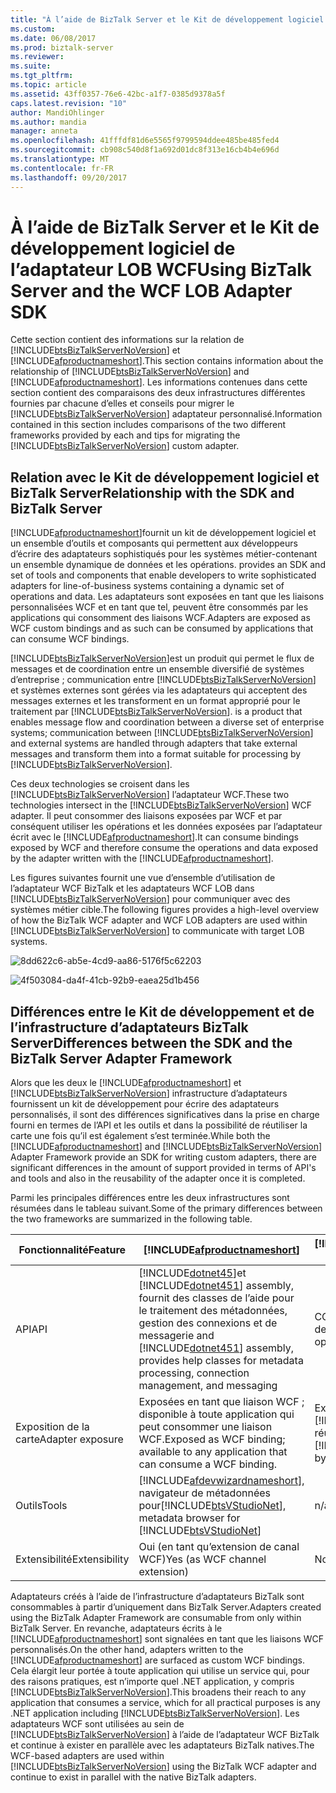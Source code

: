```yaml
---
title: "À l’aide de BizTalk Server et le Kit de développement logiciel de l’adaptateur LOB WCF | Documents Microsoft"
ms.custom: 
ms.date: 06/08/2017
ms.prod: biztalk-server
ms.reviewer: 
ms.suite: 
ms.tgt_pltfrm: 
ms.topic: article
ms.assetid: 43ff0357-76e6-42bc-a1f7-0385d9378a5f
caps.latest.revision: "10"
author: MandiOhlinger
ms.author: mandia
manager: anneta
ms.openlocfilehash: 41fffdf81d6e5565f9799594ddee485be485fed4
ms.sourcegitcommit: cb908c540d8f1a692d01dc8f313e16cb4b4e696d
ms.translationtype: MT
ms.contentlocale: fr-FR
ms.lasthandoff: 09/20/2017
---
```

# <a name="using-biztalk-server-and-the-wcf-lob-adapter-sdk"></a><span data-ttu-id="97593-102">À l’aide de BizTalk Server et le Kit de développement logiciel de l’adaptateur LOB WCF</span><span class="sxs-lookup"><span data-stu-id="97593-102">Using BizTalk Server and the WCF LOB Adapter SDK</span></span>
<span data-ttu-id="97593-103">Cette section contient des informations sur la relation de [!INCLUDE[btsBizTalkServerNoVersion](../../includes/btsbiztalkservernoversion-md.md)] et [!INCLUDE[afproductnameshort](../../includes/afproductnameshort-md.md)].</span><span class="sxs-lookup"><span data-stu-id="97593-103">This section contains information about the relationship of [!INCLUDE[btsBizTalkServerNoVersion](../../includes/btsbiztalkservernoversion-md.md)] and [!INCLUDE[afproductnameshort](../../includes/afproductnameshort-md.md)].</span></span> <span data-ttu-id="97593-104">Les informations contenues dans cette section contient des comparaisons des deux infrastructures différentes fournies par chacune d’elles et conseils pour migrer le [!INCLUDE[btsBizTalkServerNoVersion](../../includes/btsbiztalkservernoversion-md.md)] adaptateur personnalisé.</span><span class="sxs-lookup"><span data-stu-id="97593-104">Information contained in this section includes comparisons of the two different frameworks provided by each and tips for migrating the [!INCLUDE[btsBizTalkServerNoVersion](../../includes/btsbiztalkservernoversion-md.md)] custom adapter.</span></span>  
  
## <a name="relationship-with-the-sdk-and-biztalk-server"></a><span data-ttu-id="97593-105">Relation avec le Kit de développement logiciel et BizTalk Server</span><span class="sxs-lookup"><span data-stu-id="97593-105">Relationship with the SDK and BizTalk Server</span></span>
 [!INCLUDE[afproductnameshort](../../includes/afproductnameshort-md.md)]<span data-ttu-id="97593-106">fournit un kit de développement logiciel et un ensemble d’outils et composants qui permettent aux développeurs d’écrire des adaptateurs sophistiqués pour les systèmes métier-contenant un ensemble dynamique de données et les opérations.</span><span class="sxs-lookup"><span data-stu-id="97593-106"> provides an SDK and set of tools and components that enable developers to write sophisticated adapters for line-of-business systems containing a dynamic set of operations and data.</span></span> <span data-ttu-id="97593-107">Les adaptateurs sont exposées en tant que les liaisons personnalisées WCF et en tant que tel, peuvent être consommés par les applications qui consomment des liaisons WCF.</span><span class="sxs-lookup"><span data-stu-id="97593-107">Adapters are exposed as WCF custom bindings and as such can be consumed by applications that can consume WCF bindings.</span></span>  
  
 [!INCLUDE[btsBizTalkServerNoVersion](../../includes/btsbiztalkservernoversion-md.md)]<span data-ttu-id="97593-108">est un produit qui permet le flux de messages et de coordination entre un ensemble diversifié de systèmes d’entreprise ; communication entre [!INCLUDE[btsBizTalkServerNoVersion](../../includes/btsbiztalkservernoversion-md.md)] et systèmes externes sont gérées via les adaptateurs qui acceptent des messages externes et les transforment en un format approprié pour le traitement par [!INCLUDE[btsBizTalkServerNoVersion](../../includes/btsbiztalkservernoversion-md.md)].</span><span class="sxs-lookup"><span data-stu-id="97593-108"> is a product that enables message flow and coordination between a diverse set of enterprise systems; communication between [!INCLUDE[btsBizTalkServerNoVersion](../../includes/btsbiztalkservernoversion-md.md)] and external systems are handled through adapters that take external messages and transform them into a format suitable for processing by [!INCLUDE[btsBizTalkServerNoVersion](../../includes/btsbiztalkservernoversion-md.md)].</span></span>  
  
 <span data-ttu-id="97593-109">Ces deux technologies se croisent dans les [!INCLUDE[btsBizTalkServerNoVersion](../../includes/btsbiztalkservernoversion-md.md)] l’adaptateur WCF.</span><span class="sxs-lookup"><span data-stu-id="97593-109">These two technologies intersect in the [!INCLUDE[btsBizTalkServerNoVersion](../../includes/btsbiztalkservernoversion-md.md)] WCF adapter.</span></span> <span data-ttu-id="97593-110">Il peut consommer des liaisons exposées par WCF et par conséquent utiliser les opérations et les données exposées par l’adaptateur écrit avec le [!INCLUDE[afproductnameshort](../../includes/afproductnameshort-md.md)].</span><span class="sxs-lookup"><span data-stu-id="97593-110">It can consume bindings exposed by WCF and therefore consume the operations and data exposed by the adapter written with the [!INCLUDE[afproductnameshort](../../includes/afproductnameshort-md.md)].</span></span>  
  
 <span data-ttu-id="97593-111">Les figures suivantes fournit une vue d’ensemble d’utilisation de l’adaptateur WCF BizTalk et les adaptateurs WCF LOB dans [!INCLUDE[btsBizTalkServerNoVersion](../../includes/btsbiztalkservernoversion-md.md)] pour communiquer avec des systèmes métier cible.</span><span class="sxs-lookup"><span data-stu-id="97593-111">The following figures provides a high-level overview of how the BizTalk WCF adapter and WCF LOB adapters are used within [!INCLUDE[btsBizTalkServerNoVersion](../../includes/btsbiztalkservernoversion-md.md)] to communicate with target LOB systems.</span></span>  
  
 ![](../../adapters-and-accelerators/wcf-lob-adapter-sdk/media/8dd622c6-ab5e-4cd9-aa86-5176f5c62203.gif "8dd622c6-ab5e-4cd9-aa86-5176f5c62203")  
  
 ![](../../adapters-and-accelerators/wcf-lob-adapter-sdk/media/4f503084-da4f-41cb-92b9-eaea25d1b456.gif "4f503084-da4f-41cb-92b9-eaea25d1b456")  

## <a name="differences-between-the-sdk-and-the-biztalk-server-adapter-framework"></a><span data-ttu-id="97593-112">Différences entre le Kit de développement et de l’infrastructure d’adaptateurs BizTalk Server</span><span class="sxs-lookup"><span data-stu-id="97593-112">Differences between the SDK and the BizTalk Server Adapter Framework</span></span>

<span data-ttu-id="97593-113">Alors que les deux le [!INCLUDE[afproductnameshort](../../includes/afproductnameshort-md.md)] et [!INCLUDE[btsBizTalkServerNoVersion](../../includes/btsbiztalkservernoversion-md.md)] infrastructure d’adaptateurs fournissent un kit de développement pour écrire des adaptateurs personnalisés, il sont des différences significatives dans la prise en charge fourni en termes de l’API et les outils et dans la possibilité de réutiliser la carte une fois qu’il est également s’est terminée.</span><span class="sxs-lookup"><span data-stu-id="97593-113">While both the [!INCLUDE[afproductnameshort](../../includes/afproductnameshort-md.md)] and [!INCLUDE[btsBizTalkServerNoVersion](../../includes/btsbiztalkservernoversion-md.md)] Adapter Framework provide an SDK for writing custom adapters, there are significant differences in the amount of support provided in terms of API's and tools and also in the reusability of the adapter once it is completed.</span></span>  
  
 <span data-ttu-id="97593-114">Parmi les principales différences entre les deux infrastructures sont résumées dans le tableau suivant.</span><span class="sxs-lookup"><span data-stu-id="97593-114">Some of the primary differences between the two frameworks are summarized in the following table.</span></span>  
  
|<span data-ttu-id="97593-115">Fonctionnalité</span><span class="sxs-lookup"><span data-stu-id="97593-115">Feature</span></span>|[!INCLUDE[afproductnameshort](../../includes/afproductnameshort-md.md)]|[!INCLUDE[btsBizTalkServerNoVersion](../../includes/btsbiztalkservernoversion-md.md)]<span data-ttu-id="97593-116">Infrastructure d’adaptateurs</span><span class="sxs-lookup"><span data-stu-id="97593-116"> Adapter Framework</span></span>|  
|---|---|---|  
|<span data-ttu-id="97593-117">API</span><span class="sxs-lookup"><span data-stu-id="97593-117">API</span></span>|[!INCLUDE[dotnet45](../../includes/dotnet45-md.md)]<span data-ttu-id="97593-118">et [!INCLUDE[dotnet451](../../includes/dotnet451-md.md)] assembly, fournit des classes de l’aide pour le traitement des métadonnées, gestion des connexions et de messagerie</span><span class="sxs-lookup"><span data-stu-id="97593-118"> and [!INCLUDE[dotnet451](../../includes/dotnet451-md.md)] assembly, provides help classes for metadata processing, connection management, and messaging</span></span>|<span data-ttu-id="97593-119">COM, fournit un support de base pour les opérations de carte.</span><span class="sxs-lookup"><span data-stu-id="97593-119">COM, provides basic support for adapter operations.</span></span>|  
|<span data-ttu-id="97593-120">Exposition de la carte</span><span class="sxs-lookup"><span data-stu-id="97593-120">Adapter exposure</span></span>|<span data-ttu-id="97593-121">Exposées en tant que liaison WCF ; disponible à toute application qui peut consommer une liaison WCF.</span><span class="sxs-lookup"><span data-stu-id="97593-121">Exposed as WCF binding; available to any application that can consume a WCF binding.</span></span>|<span data-ttu-id="97593-122">Exposées uniquement à [!INCLUDE[btsBizTalkServerNoVersion](../../includes/btsbiztalkservernoversion-md.md)]; non réutilisable par d’autres applications.</span><span class="sxs-lookup"><span data-stu-id="97593-122">Exposed only to [!INCLUDE[btsBizTalkServerNoVersion](../../includes/btsbiztalkservernoversion-md.md)]; not reusable by other applications.</span></span>|  
|<span data-ttu-id="97593-123">Outils</span><span class="sxs-lookup"><span data-stu-id="97593-123">Tools</span></span>|[!INCLUDE[afdevwizardnameshort](../../includes/afdevwizardnameshort-md.md)]<span data-ttu-id="97593-124">, navigateur de métadonnées pour[!INCLUDE[btsVStudioNet](../../includes/btsvstudionet-md.md)]</span><span class="sxs-lookup"><span data-stu-id="97593-124">, metadata browser for [!INCLUDE[btsVStudioNet](../../includes/btsvstudionet-md.md)]</span></span>|<span data-ttu-id="97593-125">n/a</span><span class="sxs-lookup"><span data-stu-id="97593-125">n/a</span></span>|  
|<span data-ttu-id="97593-126">Extensibilité</span><span class="sxs-lookup"><span data-stu-id="97593-126">Extensibility</span></span>|<span data-ttu-id="97593-127">Oui (en tant qu’extension de canal WCF)</span><span class="sxs-lookup"><span data-stu-id="97593-127">Yes (as WCF channel extension)</span></span>|<span data-ttu-id="97593-128">Non</span><span class="sxs-lookup"><span data-stu-id="97593-128">No</span></span>|  
  
 <span data-ttu-id="97593-129">Adaptateurs créés à l’aide de l’infrastructure d’adaptateurs BizTalk sont consommables à partir d’uniquement dans BizTalk Server.</span><span class="sxs-lookup"><span data-stu-id="97593-129">Adapters created using the BizTalk Adapter Framework are consumable from only within BizTalk Server.</span></span> <span data-ttu-id="97593-130">En revanche, adaptateurs écrits à le [!INCLUDE[afproductnameshort](../../includes/afproductnameshort-md.md)] sont signalées en tant que les liaisons WCF personnalisés.</span><span class="sxs-lookup"><span data-stu-id="97593-130">On the other hand, adapters written to the [!INCLUDE[afproductnameshort](../../includes/afproductnameshort-md.md)] are surfaced as custom WCF bindings.</span></span> <span data-ttu-id="97593-131">Cela élargit leur portée à toute application qui utilise un service qui, pour des raisons pratiques, est n’importe quel .NET application, y compris [!INCLUDE[btsBizTalkServerNoVersion](../../includes/btsbiztalkservernoversion-md.md)].</span><span class="sxs-lookup"><span data-stu-id="97593-131">This broadens their reach to any application that consumes a service, which for all practical purposes is any .NET application including [!INCLUDE[btsBizTalkServerNoVersion](../../includes/btsbiztalkservernoversion-md.md)].</span></span> <span data-ttu-id="97593-132">Les adaptateurs WCF sont utilisées au sein de [!INCLUDE[btsBizTalkServerNoVersion](../../includes/btsbiztalkservernoversion-md.md)] à l’aide de l’adaptateur WCF BizTalk et continue à exister en parallèle avec les adaptateurs BizTalk natives.</span><span class="sxs-lookup"><span data-stu-id="97593-132">The WCF-based adapters are used within [!INCLUDE[btsBizTalkServerNoVersion](../../includes/btsbiztalkservernoversion-md.md)] using the BizTalk WCF adapter and continue to exist in parallel with the native BizTalk adapters.</span></span> 
 

